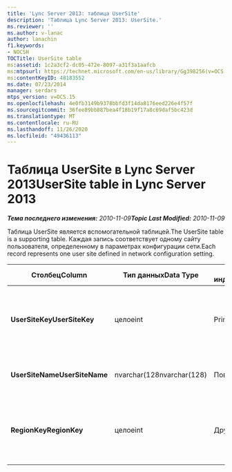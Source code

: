 ```yaml
---
title: 'Lync Server 2013: таблица UserSite'
description: 'Таблица Lync Server 2013: UserSite.'
ms.reviewer: ''
ms.author: v-lanac
author: lanachin
f1.keywords:
- NOCSH
TOCTitle: UserSite table
ms:assetid: 1c2a3cf2-dc05-472e-8097-a31f3a1aafcb
ms:mtpsurl: https://technet.microsoft.com/en-us/library/Gg398256(v=OCS.15)
ms:contentKeyID: 48183552
ms.date: 07/23/2014
manager: serdars
mtps_version: v=OCS.15
ms.openlocfilehash: 4e0fb3149b9378bbfd3f14da8176eed226e4f57f
ms.sourcegitcommit: 36fee89bb887bea4f18b19f17a8c69daf5bc423d
ms.translationtype: MT
ms.contentlocale: ru-RU
ms.lasthandoff: 11/26/2020
ms.locfileid: "49436113"
---
```

# <a name="usersite-table-in-lync-server-2013"></a><span data-ttu-id="f757b-103">Таблица UserSite в Lync Server 2013</span><span class="sxs-lookup"><span data-stu-id="f757b-103">UserSite table in Lync Server 2013</span></span>

<div data-xmlns="http://www.w3.org/1999/xhtml">

<div class="topic" data-xmlns="http://www.w3.org/1999/xhtml" data-msxsl="urn:schemas-microsoft-com:xslt" data-cs="https://msdn.microsoft.com/">

<div data-asp="https://msdn2.microsoft.com/asp">



</div>

<div id="mainSection">

<div id="mainBody"><span data-ttu-id="f757b-104">

<span> </span></span><span class="sxs-lookup"><span data-stu-id="f757b-104">

<span> </span></span></span>

<span data-ttu-id="f757b-105">_**Тема последнего изменения:** 2010-11-09_</span><span class="sxs-lookup"><span data-stu-id="f757b-105">_**Topic Last Modified:** 2010-11-09_</span></span>

<span data-ttu-id="f757b-106">Таблица UserSite является вспомогательной таблицей.</span><span class="sxs-lookup"><span data-stu-id="f757b-106">The UserSite table is a supporting table.</span></span> <span data-ttu-id="f757b-107">Каждая запись соответствует одному сайту пользователя, определенному в параметрах конфигурации сети.</span><span class="sxs-lookup"><span data-stu-id="f757b-107">Each record represents one user site defined in network configuration setting.</span></span>


<table>
<colgroup>
<col style="width: 25%" />
<col style="width: 25%" />
<col style="width: 25%" />
<col style="width: 25%" />
</colgroup>
<thead>
<tr class="header">
<th><span data-ttu-id="f757b-108"><strong>Столбец</strong></span><span class="sxs-lookup"><span data-stu-id="f757b-108"><strong>Column</strong></span></span></th>
<th><span data-ttu-id="f757b-109"><strong>Тип данных</strong></span><span class="sxs-lookup"><span data-stu-id="f757b-109"><strong>Data Type</strong></span></span></th>
<th><span data-ttu-id="f757b-110"><strong>Ключ/индекс</strong></span><span class="sxs-lookup"><span data-stu-id="f757b-110"><strong>Key/Index</strong></span></span></th>
<th><span data-ttu-id="f757b-111"><strong>Details</strong></span><span class="sxs-lookup"><span data-stu-id="f757b-111"><strong>Details</strong></span></span></th>
</tr>
</thead>
<tbody>
<tr class="odd">
<td><p><span data-ttu-id="f757b-112"><strong>UserSiteKey</strong></span><span class="sxs-lookup"><span data-stu-id="f757b-112"><strong>UserSiteKey</strong></span></span></p></td>
<td><p><span data-ttu-id="f757b-113">целое</span><span class="sxs-lookup"><span data-stu-id="f757b-113">int</span></span></p></td>
<td><p><span data-ttu-id="f757b-114">Primary</span><span class="sxs-lookup"><span data-stu-id="f757b-114">Primary</span></span></p></td>
<td><p><span data-ttu-id="f757b-115">Уникальный номер, идентифицирующий сайт пользователя.</span><span class="sxs-lookup"><span data-stu-id="f757b-115">Unique number identifying the user site.</span></span></p></td>
</tr>
<tr class="even">
<td><p><span data-ttu-id="f757b-116"><strong>UserSiteName</strong></span><span class="sxs-lookup"><span data-stu-id="f757b-116"><strong>UserSiteName</strong></span></span></p></td>
<td><p><span data-ttu-id="f757b-117">nvarchar(128</span><span class="sxs-lookup"><span data-stu-id="f757b-117">nvarchar(128)</span></span></p></td>
<td><p><span data-ttu-id="f757b-118">Повторя</span><span class="sxs-lookup"><span data-stu-id="f757b-118">Unique</span></span></p></td>
<td><p><span data-ttu-id="f757b-119">Имя сайта пользователя.</span><span class="sxs-lookup"><span data-stu-id="f757b-119">User site’s name.</span></span></p></td>
</tr>
<tr class="odd">
<td><p><span data-ttu-id="f757b-120"><strong>RegionKey</strong></span><span class="sxs-lookup"><span data-stu-id="f757b-120"><strong>RegionKey</strong></span></span></p></td>
<td><p><span data-ttu-id="f757b-121">целое</span><span class="sxs-lookup"><span data-stu-id="f757b-121">int</span></span></p></td>
<td><p><span data-ttu-id="f757b-122">Другом</span><span class="sxs-lookup"><span data-stu-id="f757b-122">Foreign</span></span></p></td>
<td><p><span data-ttu-id="f757b-123">Ссылка на из <a href="lync-server-2013-region-table.md">таблицы Region в Lync Server 2013</a>.</span><span class="sxs-lookup"><span data-stu-id="f757b-123">Referenced from <a href="lync-server-2013-region-table.md">Region table in Lync Server 2013</a>.</span></span></p></td>
</tr>
</tbody>
</table><span data-ttu-id="f757b-124">


</div>

<span> </span>

</div>

</div>

</span><span class="sxs-lookup"><span data-stu-id="f757b-124">


</div>

<span> </span>

</div>

</div>

</span></span></div>

